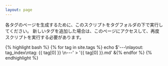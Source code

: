 ```yaml
---
layout: page
---
```


各タグのページを生成するために、このスクリプトをタグフォルダの下で実行してください。
新しいタグを追加した場合は、このページにアクセスして、再度スクリプトを実行する必要があります。

{% highlight bash %}
{% for tag in site.tags %}
echo $'---\nlayout: tag_index\ntag: {{ tag[0] }} \n---' > '{{ tag[0] }}.md' &{% endfor %}
{% endhighlight %}
